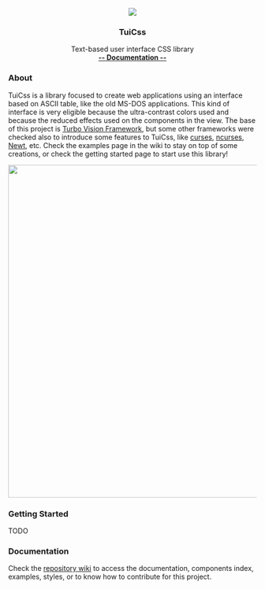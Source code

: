 <p align="center">
  <a href="https://github.com/vinibiavatti1/TuiCss">
    <img src="https://raw.githubusercontent.com/vinibiavatti1/TuiCss/develop/resources/TUICSS%20Logo%20160x160%20transparent.png" />
  </a>
</p>

<h3 align="center">TuiCss</h3>

<p align="center">
  Text-based user interface CSS library
  <br>
  <a href="https://github.com/vinibiavatti1/TuiCss/wiki"><strong>-- Documentation --</strong></a>
</p>

### About

TuiCss is a library focused to create web applications using an interface based on ASCII table, like the old MS-DOS applications. This kind of interface is very eligible because the ultra-contrast colors used and because the reduced effects used on the components in the view. The base of this project is  <a href="https://en.wikipedia.org/wiki/Turbo_Vision">Turbo Vision Framework</a>, but some other frameworks were checked also to introduce some features to TuiCss, like [curses](https://en.wikipedia.org/wiki/Curses_(programming_library)), [ncurses](https://en.wikipedia.org/wiki/Ncurses), [Newt](https://en.wikipedia.org/wiki/Newt_(programming_library)), etc. Check the examples page in the wiki to stay on top of some creations, or check the getting started page to start use this library!

<img src="https://raw.githubusercontent.com/vinibiavatti1/TuiCss/develop/resources/TUICSS%20Demo.png" width="676">

### Getting Started

TODO

### Documentation
Check the [repository wiki](https://github.com/vinibiavatti1/TuiCss/wiki) to access the documentation, components index, examples, styles, or to know how to contribute for this project.
